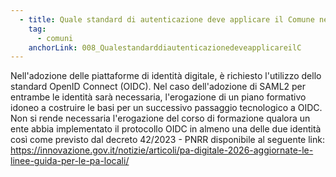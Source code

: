 ```yaml
---
  - title: Quale standard di autenticazione deve applicare il Comune nell'adozione delle piattaforme di identità digitale?
    tag:
      - comuni
    anchorLink: 008_QualestandarddiautenticazionedeveapplicareilC
---
```


Nell'adozione delle piattaforme di identità digitale, è richiesto l'utilizzo dello standard OpenID Connect (OIDC). Nel caso dell'adozione di SAML2 per entrambe le identità sarà necessaria, l'erogazione di un piano formativo idoneo a costruire le basi per un successivo passaggio tecnologico a OIDC. Non si rende necessaria l'erogazione del corso di formazione qualora un ente abbia implementato il protocollo OIDC in almeno una delle due identità così come previsto dal decreto 42/2023 - PNRR disponibile al seguente link: https://innovazione.gov.it/notizie/articoli/pa-digitale-2026-aggiornate-le-linee-guida-per-le-pa-locali/
